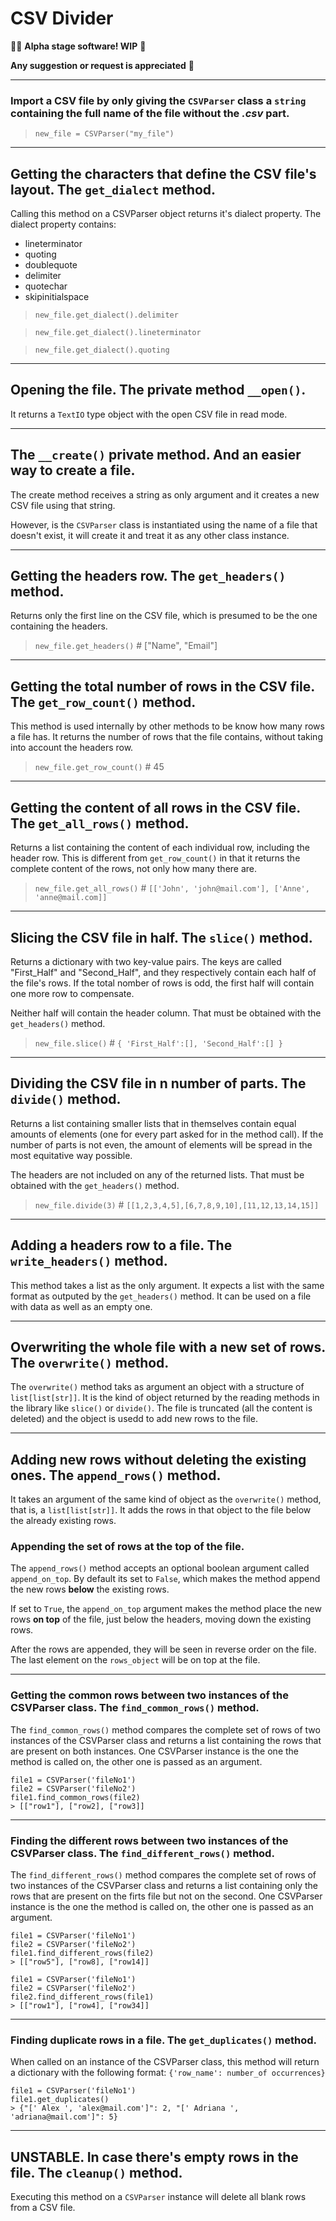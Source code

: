 # CSV Divider
👷‍♀️ **Alpha stage software! WIP** 🚧

**Any suggestion or request is appreciated** 🙂
***
### Import a CSV file by only giving the `CSVParser` class a `string` containing the full name of the file without the *.csv* part.
> `new_file = CSVParser("my_file")`
***
## Getting the characters that define the CSV file's layout. The `get_dialect` method.
Calling this method on a CSVParser object returns it's dialect property.
The dialect property contains:
* lineterminator
* quoting
* doublequote
* delimiter
* quotechar
* skipinitialspace
> `new_file.get_dialect().delimiter`

> `new_file.get_dialect().lineterminator`

> `new_file.get_dialect().quoting`
***

## Opening the file. The **private method** `__open()`.
It returns a `TextIO` type object with the open CSV file in read mode.
***
## The `__create()` **private method**. And an easier way to create a file.
The create method receives a string as only argument and it creates a new CSV file using that string.

However, is the `CSVParser` class is instantiated using the name of a file that doesn't exist, it will create it and treat it as any other class instance.
***
## Getting the headers row. The `get_headers()` method.
Returns only the first line on the CSV file, which is presumed to be the one containing the headers.
> ``new_file.get_headers()`` # ["Name", "Email"]

***
## Getting the total number of rows in the CSV file. The `get_row_count()` method.
This method is used internally by other methods to be know how many rows a file has. It returns the number of rows that the file contains, without taking into account the headers row.
> `new_file.get_row_count()` # 45
***
## Getting the content of all rows in the CSV file. The `get_all_rows()` method.
Returns a list containing the content of each individual row, including the header row. This is different from `get_row_count()` in that it returns the complete content of the rows, not only how many there are.
> `new_file.get_all_rows()` # ``[['John', 'john@mail.com'], ['Anne', 'anne@mail.com]]``
***
## Slicing the CSV file in half. The `slice()` method.
Returns a dictionary with two key-value pairs. The keys are called "First_Half" and "Second_Half", and they respectively contain each half of the file's rows.
If the total nomber of rows is odd, the first half will contain one more row to compensate.

Neither half will contain the header column. That must be obtained with the `get_headers()` method.
> `new_file.slice()` # ``{ 'First_Half':[], 'Second_Half':[] }``
***
## Dividing the CSV file in n number of parts. The `divide()` method.
Returns a list containing smaller lists that in themselves contain equal amounts of elements (one for every part asked for in the method call). If the number of parts is not even, the amount of elements will be spread in the most equitative way possible.

The headers are not included on any of the returned lists. That must be obtained with the `get_headers()` method.
> `new_file.divide(3)` # `[[1,2,3,4,5],[6,7,8,9,10],[11,12,13,14,15]]`
***
## Adding a headers row to a file. The `write_headers()` method.
This method takes a list as the only argument. It expects a list with the same format as outputed by the `get_headers()` method.
It can be used on a file with data as well as an empty one.
***
## Overwriting the whole file with a new set of rows. The `overwrite()` method.
The `overwrite()` method taks as argument an object with a structure of `list[list[str]]`. It is the kind of object returned by the reading methods in the library like `slice()` or `divide()`.
The file is truncated (all the content is deleted) and the object is usedd to add new rows to the file.
***
## Adding new rows without deleting the existing ones. The `append_rows()` method.
It takes an argument of the same kind of object as the `overwrite()` method, that is, a `list[list[str]]`. It adds the rows in that object to the file below the already existing rows.
### Appending the set of rows at the top of the file.
The `append_rows()` method accepts an optional boolean argument called `append_on_top`. By default its set to `False`, which makes the method append the new rows **below** the existing rows. 

If set to `True`, the `append_on_top` argument makes the method place the new rows **on top** of the file, just below the headers, moving down the existing rows.

After the rows are appended, they will be seen in reverse order on the file. The last element on the `rows_object` will be on top at the file.
***
### Getting the common rows between two instances of the CSVParser class. The `find_common_rows()` method.
The `find_common_rows()` method compares the complete set of rows of two instances of the CSVParser class and returns a list containing the rows that are present on both instances. One CSVParser instance is the one the method is called on, the other one is passed as an argument.
```
file1 = CSVParser('fileNo1')
file2 = CSVParser('fileNo2')
file1.find_common_rows(file2)
> [["row1"], ["row2], ["row3]] 
```

***
### Finding the different rows between two instances of the CSVParser class. The `find_different_rows()` method.
The `find_different_rows()` method compares the complete set of rows of two instances of the CSVParser class and returns a list containing only the rows that are present on the firts file but not on the second. One CSVParser instance is the one the method is called on, the other one is passed as an argument.
```
file1 = CSVParser('fileNo1')
file2 = CSVParser('fileNo2')
file1.find_different_rows(file2)
> [["row5"], ["row8], ["row14]] 
```
```
file1 = CSVParser('fileNo1')
file2 = CSVParser('fileNo2')
file2.find_different_rows(file1)
> [["row1"], ["row4], ["row34]] 
```

***
### Finding duplicate rows in a file. The `get_duplicates()` method.
When called on an instance of the CSVParser class, this method will return a dictionary with the following format: `{'row_name': number_of occurrences}`
```
file1 = CSVParser('fileNo1')
file1.get_duplicates()
> {"[' Alex ', 'alex@mail.com']": 2, "[' Adriana ', 'adriana@mail.com']": 5}
```
***
## **UNSTABLE**. In case there's empty rows in the file. The `cleanup()` method.
Executing this method on a `CSVParser` instance will delete all blank rows from a CSV file.